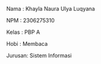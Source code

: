 Nama : Khayla Naura Ulya Luqyana

NPM : 2306275310

Kelas : PBP A

Hobi : Membaca

Jurusan: Sistem Informasi